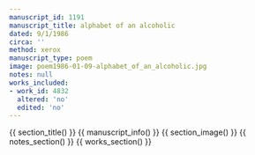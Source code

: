 ```yaml
---
manuscript_id: 1191
manuscript_title: alphabet of an alcoholic
dated: 9/1/1986
circa: ''
method: xerox
manuscript_type: poem
image: poem1986-01-09-alphabet_of_an_alcoholic.jpg
notes: null
works_included:
- work_id: 4832
  altered: 'no'
  edited: 'no'
---
```


{{ section_title() }}
{{ manuscript_info() }}
{{ section_image() }}
{{ notes_section() }}
{{ works_section() }}
